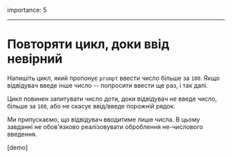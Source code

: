 importance: 5

---

# Повторяти цикл, доки ввід невірний

Напишіть цикл, який пропонує `prompt` ввести число більше за `100`. Якщо відвідувач введе інше число -- попросити ввести ще раз, і так далі.

Цикл повинен запитувати число доти, доки відвідувач не введе число, більше за `100`, або не скасує ввід/введе порожній рядок.

Ми припускаємо, що відвідувач вводитиме лише числа. В цьому завданні не обов'язково реалізовувати оброблення не-числового введення.

[demo]
